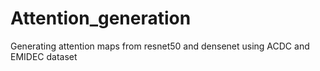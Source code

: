# Attention_generation
Generating attention maps from resnet50 and densenet using ACDC and EMIDEC dataset
